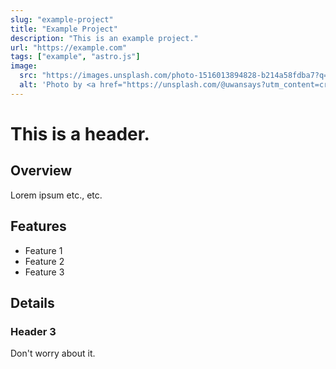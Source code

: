```yaml
---
slug: "example-project"
title: "Example Project"
description: "This is an example project."
url: "https://example.com"
tags: ["example", "astro.js"]
image:
  src: "https://images.unsplash.com/photo-1516013894828-b214a58fdba7?q=80&w=4928&auto=format&fit=crop&ixlib=rb-4.0.3&ixid=M3wxMjA3fDB8MHxwaG90by1wYWdlfHx8fGVufDB8fHx8fA%3D%3D"
  alt: 'Photo by <a href="https://unsplash.com/@uwansays?utm_content=creditCopyText&utm_medium=referral&utm_source=unsplash">Ridwan Kosasih</a> on <a href="https://unsplash.com/photos/two-blue-and-yellow-dome-tents-on-ground-near-mountain-with-smoke-vXzSkC3-n5I?utm_content=creditCopyText&utm_medium=referral&utm_source=unsplash">Unsplash</a>'
---
```


# This is a header.

## Overview

Lorem ipsum etc., etc.

## Features

- Feature 1
- Feature 2
- Feature 3

## Details

### Header 3

Don't worry about it.
